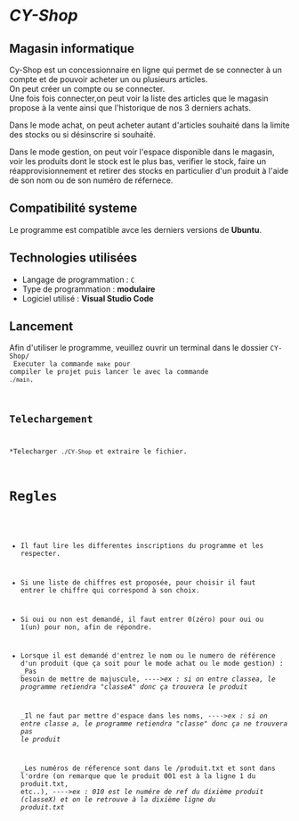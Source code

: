 # ***CY-Shop***

## Magasin informatique

Cy-Shop est un concessionnaire en ligne qui permet de se connecter à un compte et de pouvoir acheter un ou plusieurs articles.<br/>
On peut créer un compte ou se connecter.<br/>
Une fois fois connecter,on peut voir la liste des articles que le magasin propose à la vente ainsi que l'historique de nos 3 derniers achats.<br/>

Dans le mode achat, on peut acheter autant d'articles souhaité dans la limite des stocks ou si désinscrire si souhaité.<br/>

Dans le mode gestion, on peut voir l'espace disponible dans le magasin, voir les produits dont le stock est le plus bas, verifier le stock, faire un réapprovisionnement et retirer des stocks en particulier d'un produit à l'aide de son nom ou de son numéro de réfernece.

## Compatibilité systeme

Le programme est compatible avce les derniers versions de **Ubuntu**.

## Technologies utilisées

* Langage de programmation : <code>C</code>
* Type de programmation : **modulaire**
* Logiciel utilisé : **Visual Studio Code**

## Lancement
Afin d'utiliser le programme, veuillez ouvrir un terminal dans le dossier <code>CY-Shop/<br/>
Executer la commande <code>make</code> pour compiler le projet puis lancer le avec la commande <code>./main</code>.

## Telechargement
*Telecharger <code>./CY-Shop</code> et extraire le fichier.

# Regles

* Il faut lire les differentes inscriptions du programme et les respecter.
* Si une liste de chiffres est proposée, pour choisir il faut entrer le chiffre qui correspond à son choix.
* Si oui ou non est demandé, il faut entrer 0(zéro) pour oui ou 1(un) pour non, afin de répondre.
* Lorsque il est demandé d'entrez le nom ou le numero de référence d'un produit (que ça soit pour le mode achat ou le mode gestion) :
    _Pas besoin de mettre de majuscule,
---->_ex : si on entre classea, le programme retiendra "classeA" donc ça trouvera le produit_

    _Il ne faut par mettre d'espace dans les noms,
---->_ex : si on entre classe a, le programme retiendra "classe" donc ça ne trouvera pas le produit_

    _Les numéros de réference sont dans le /produit.txt et sont dans l'ordre (on remarque que le produit 001 est à la ligne 1 du produit.txt, etc..),
---->_ex : 010 est le numére de ref du dixième produit (classeX) et on le retrouve à la dixième ligne du produit.txt_
